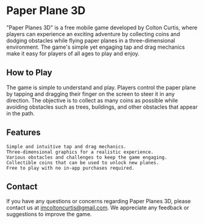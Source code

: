 # Paper Plane 3D

"Paper Planes 3D" is a free mobile game developed by Colton Curtis, where players can experience an exciting adventure by collecting coins and dodging obstacles while flying paper planes in a three-dimensional environment. The game's simple yet engaging tap and drag mechanics make it easy for players of all ages to play and enjoy.
## How to Play

The game is simple to understand and play. Players control the paper plane by tapping and dragging their finger on the screen to steer it in any direction. The objective is to collect as many coins as possible while avoiding obstacles such as trees, buildings, and other obstacles that appear in the path.
## Features
 
    Simple and intuitive tap and drag mechanics.
    Three-dimensional graphics for a realistic experience.
    Various obstacles and challenges to keep the game engaging.
    Collectible coins that can be used to unlock new planes.
    Free to play with no in-app purchases required.

## Contact

If you have any questions or concerns regarding Paper Planes 3D, please contact us at imcoltoncurtis@gmail.com. We appreciate any feedback or suggestions to improve the game.
